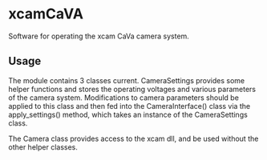 # xcamCaVA
Software for operating the xcam CaVa camera system.
## Usage
The module contains 3 classes current. CameraSettings provides some helper functions and stores the operating voltages and various parameters of the camera system. Modifications to camera parameters should be applied to this class and then fed into the CameraInterface() class via the apply_settings() method, which takes an instance of the CameraSettings class.

The Camera class provides access to the xcam dll, and be used without the other helper classes.

